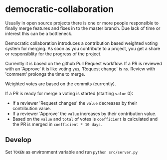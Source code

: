 # democratic-collaboration

Usually in open source projects there is one or more people responsible to finally merge features and fixes in to the master branch. Due lack of time or interest this can be a bottleneck.

Democratic collaboration introduces a contribution based weighted voting system for merging. As soon as you contribute to a project, you get a share or responsiblity for the progress of the project.

Currently it is based on the github Pull Request workflow. If a PR is reviewed with an 'Approve' it is like voting `yes`, 'Request change' is `no`. Review with 'comment' prolongs the time to merge.

Weighted votes are based on the commits (currently).

If a PR is ready for merge a voting is started (starting `value` 0):
 - If a reviewer 'Request changes' the `value` decreases by their contribution value.
 - If a reviewer 'Approve' the `value` increases by their contribution value.
 - Based on the `value` and `total` of votes is `coefficient` is calculated and
   the PR is merged in `coefficient * 10 days`.

## Develop

Set `TOKEN` as environment variable and run `python src/server.py`
